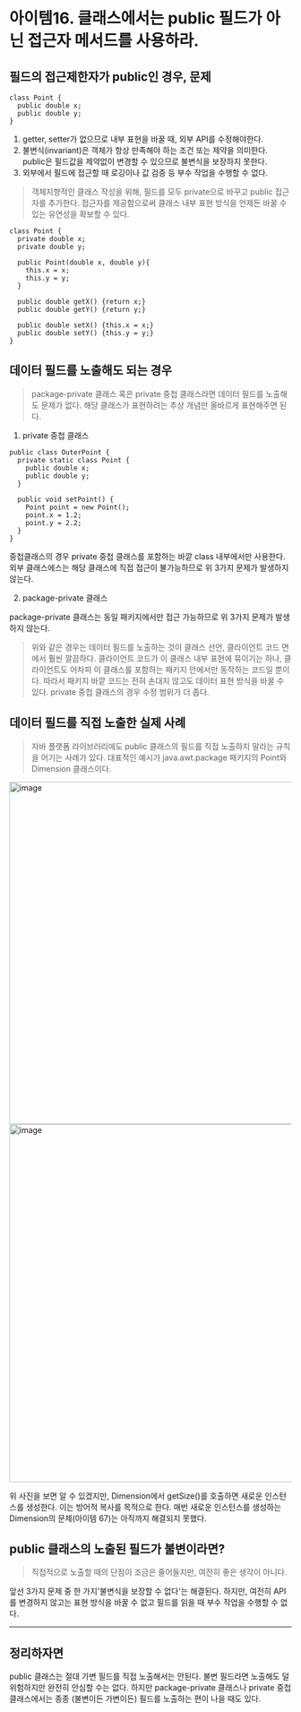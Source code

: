 # 아이템16. 클래스에서는 public 필드가 아닌 접근자 메서드를 사용하라.

## 필드의 접근제한자가 public인 경우, 문제
```
class Point {
  public double x;
  public double y;
}
```
1. getter, setter가 없으므로 내부 표현을 바꿀 때, 외부 API를 수정해야한다. 
2. 불변식(invariant)은 객체가 항상 만족해야 하는 조건 또는 제약을 의미한다. public은 필드값을 제약없이 변경할 수 있으므로 불변식을 보장하지 못한다. 
3. 외부에서 필드에 접근할 때 로깅이나 값 검증 등 부수 작업을 수행할 수 없다.

> 객체지향적인 클래스 작성을 위해, 필드를 모두 private으로 바꾸고 public 접근자를 추가한다.
> 접근자를 제공함으로써 클래스 내부 표현 방식을 언제든 바꿀 수 있는 유연성을 확보할 수 있다. 
```
class Point {
  private double x;
  private double y;

  public Point(double x, double y){
    this.x = x;
    this.y = y;
  }

  public double getX() {return x;}
  public double getY() {return y;}

  public double setX() {this.x = x;}
  public double setY() {this.y = y;}
}
```

## 데이터 필드를 노출해도 되는 경우
> package-private 클래스 혹은 private 중첩 클래스라면 데이터 필드를 노출해도 문제가 없다. 해당 클래스가 표현하려는 추상 개념만 올바르게 표현해주면 된다.

1. private 중첩 클래스
```
public class OuterPoint {
  private static class Point {
    public double x;
    public double y;
  }

  public void setPoint() {
    Point point = new Point();
    point.x = 1.2;
    point.y = 2.2;
  }
}
```
중첩클래스의 경우 private 중첩 클래스를 포함하는 바깥 class 내부에서만 사용한다. 외부 클래스에스는 해당 클래스에 직접 접근이 불가능하므로 위 3가지 문제가 발생하지 않는다. 

2.  package-private 클래스
   
package-private 클래스는 동일 패키지에서만 접근 가능하므로 위 3가지 문제가 발생하지 않는다.

> 위와 같은 경우는 데이터 필드를 노출하는 것이 클래스 선언, 클라이언트 코드 면에서 훨씬 깔끔하다.
> 클라이언트 코드가 이 클래스 내부 표현에 묶이기는 하나, 클라이언트도 어차피 이 클래스를 포함하는 패키지 안에서만 동작하는 코드일 뿐이다.
> 따라서 패키지 바깥 코드는 전혀 손대지 않고도 데이터 표현 방식을 바꿀 수 있다. private 중첩 클래스의 경우 수정 범위가 더 좁다.

## 데이터 필드를 직접 노출한 실제 사례 
> 자바 플랫폼 라이브러리에도 public 클래스의 필드를 직접 노출하지 말라는 규칙을 어기는 사례가 있다. 
> 대표적인 예시가 java.awt.package 패키지의 Point와 Dimension 클래스이다. 
<img width="611" alt="image" src="https://github.com/user-attachments/assets/a2ace632-88f3-40af-a9be-06df951aa98e" />
<img width="639" alt="image" src="https://github.com/user-attachments/assets/40728140-e7fb-4870-bb47-4386564f580b" />

위 사진을 보면 알 수 있겠지만, Dimension에서 getSize()를 호출하면 새로운 인스턴스를 생성한다. 이는 방어적 복사를 목적으로 한다.
매번 새로운 인스턴스를 생성하는 Dimension의 문제(아이템 67)는 아직까지 해결되지 못했다. 

## public 클래스의 노출된 필드가 불변이라면?
> 직접적으로 노출할 때의 단점이 조금은 줄어들지만, 여전히 좋은 생각이 아니다.

앞선 3가지 문제 중 한 가지'불변식을 보장할 수 없다'는 해결된다. 하지만, 여전히 API를 변경하지 않고는 표현 방식을 바꿀 수 없고 필드를 읽을 때 부수 작업을 수행할 수 없다.


<hr>

## 정리하자면
public 클래스는 절대 가변 필드를 직접 노출해서는 안된다. 불변 필드라면 노출해도 덜 위험하지만 완전히 안심할 수는 없다. 
하지만 package-private 클래스나 private 중첩 클래스에서는 종종 (불변이든 가변이든) 필드를 노출하는 편이 나을 때도 있다. 






